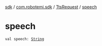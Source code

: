 [sdk](../../index.md) / [com.robotemi.sdk](../index.md) / [TtsRequest](index.md) / [speech](./speech.md)

# speech

`val speech: `[`String`](https://kotlinlang.org/api/latest/jvm/stdlib/kotlin/-string/index.html)